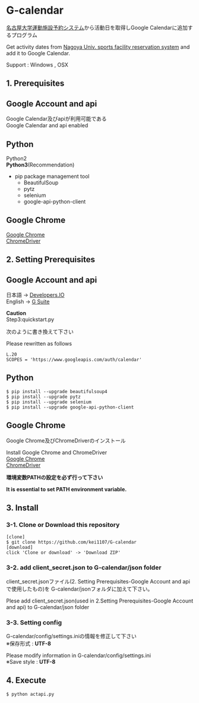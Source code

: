 # G-calendar

[名古屋大学運動施設予約システム](http://133.6.82.138/undou/mudy0010c.php)から活動日を取得しGoogle Calendarに追加するプログラム  

Get activity dates from [Nagoya Univ. sports facility reservation system](http://133.6.82.138/undou/mudy0010c.php) and add it to Google Calendar.

Support : Windows , OSX

## 1. Prerequisites

Google  Account and api
---
Google Calendar及びapiが利用可能である  
Google Calendar and api enabled

Python
---
Python2   
**Python3**(Recommendation)

- pip package management tool
  - BeautifulSoup
  - pytz
  - selenium
  - google-api-python-client

Google Chrome
---
[Google Chrome](https://www.google.co.jp/chrome/index.html)  
[ChromeDriver](https://sites.google.com/a/chromium.org/chromedriver/downloads)

## 2. Setting Prerequisites
Google Account and api
---
日本語 ->  [Developers.IO](https://dev.classmethod.jp/cloud/google-calendar-api-get-start/)  
English -> [G Suite](https://developers.google.com/calendar/quickstart/python)

**Caution**  
Step3:quickstart.py

次のように書き換えて下さい  

Please rewritten as follows
```
L.20
SCOPES = 'https://www.googleapis.com/auth/calendar'
```


Python
---
```
$ pip install --upgrade beautifulsoup4
$ pip install --upgrade pytz
$ pip install --upgrade selenium
$ pip install --upgrade google-api-python-client
```

Google Chrome
---
Google Chrome及びChromeDriverのインストール  

Install Google Chrome and ChromeDriver  
[Google Chrome](https://www.google.co.jp/chrome/index.html)  
[ChromeDriver](https://sites.google.com/a/chromium.org/chromedriver/downloads)  

**環境変数PATHの設定を必ず行って下さい**

**It is essential to set PATH environment variable.**

## 3. Install
### 3-1. Clone or Download this repository
```
[clone]
$ git clone https://github.com/kei1107/G-calendar
[download]
click 'Clone or download' -> 'Download ZIP'
```
### 3-2. add client_secret.json to G-calendar/json folder
client_secret.jsonファイル(2. Setting Prerequisites-Google Account and apiで使用したもの)を G-calendar/jsonフォルダに加えて下さい。

Plese add client_secret.json(used in 2.Setting Prerequisites-Google Account and api) to G-calendar/json folder
### 3-3. Setting config
G-calendar/config/settings.iniの情報を修正して下さい   
※保存形式 : **UTF-8**

Please modify information in G-calendar/config/settings.ini  
※Save style : **UTF-8**

## 4. Execute
```
$ python actapi.py
```
